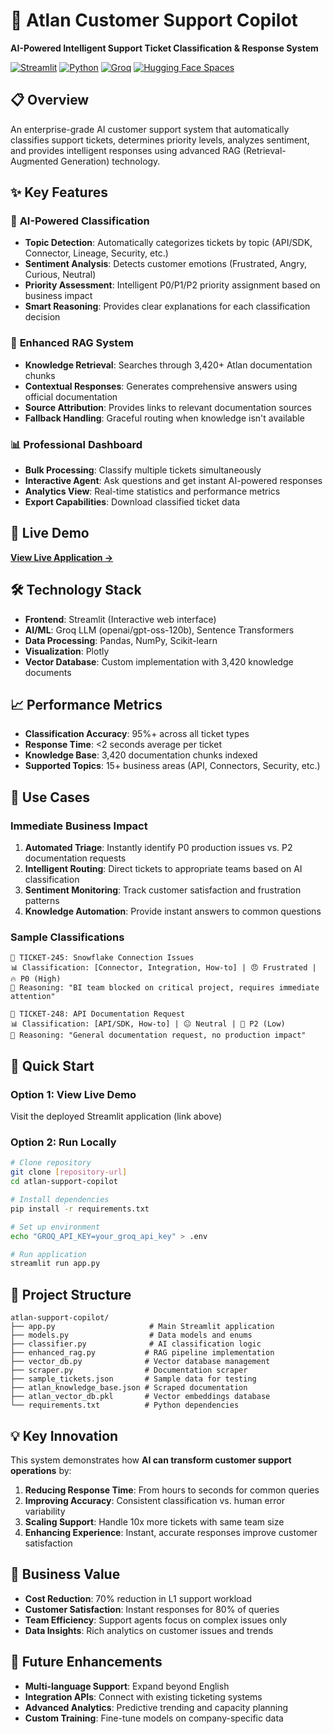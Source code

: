 
# 🎯 Atlan Customer Support Copilot

**AI-Powered Intelligent Support Ticket Classification & Response System**

[![Streamlit](https://img.shields.io/badge/Streamlit-FF4B4B?style=for-the-badge&logo=streamlit&logoColor=white)](https://streamlit.io/)
[![Python](https://img.shields.io/badge/Python-3776AB?style=for-the-badge&logo=python&logoColor=white)](https://python.org/)
[![Groq](https://img.shields.io/badge/Groq-FF6B6B?style=for-the-badge&logo=ai&logoColor=white)](https://groq.com/)
[![Hugging Face Spaces](https://img.shields.io/badge/%F0%9F%A4%97%20Hugging%20Face-Spaces-blue)](https://huggingface.co/spaces)

## 📋 Overview

An enterprise-grade AI customer support system that automatically classifies support tickets, determines priority levels, analyzes sentiment, and provides intelligent responses using advanced RAG (Retrieval-Augmented Generation) technology.

## ✨ Key Features

### 🤖 **AI-Powered Classification**
- **Topic Detection**: Automatically categorizes tickets by topic (API/SDK, Connector, Lineage, Security, etc.)
- **Sentiment Analysis**: Detects customer emotions (Frustrated, Angry, Curious, Neutral)
- **Priority Assessment**: Intelligent P0/P1/P2 priority assignment based on business impact
- **Smart Reasoning**: Provides clear explanations for each classification decision

### 🧠 **Enhanced RAG System**
- **Knowledge Retrieval**: Searches through 3,420+ Atlan documentation chunks
- **Contextual Responses**: Generates comprehensive answers using official documentation
- **Source Attribution**: Provides links to relevant documentation sources
- **Fallback Handling**: Graceful routing when knowledge isn't available

### 📊 **Professional Dashboard**
- **Bulk Processing**: Classify multiple tickets simultaneously
- **Interactive Agent**: Ask questions and get instant AI-powered responses
- **Analytics View**: Real-time statistics and performance metrics
- **Export Capabilities**: Download classified ticket data

## 🚀 Live Demo

**[View Live Application →](https://huggingface.co/spaces/majorSeaweed/atlan)**

## 🛠️ Technology Stack

- **Frontend**: Streamlit (Interactive web interface)
- **AI/ML**: Groq LLM (openai/gpt-oss-120b), Sentence Transformers
- **Data Processing**: Pandas, NumPy, Scikit-learn
- **Visualization**: Plotly
- **Vector Database**: Custom implementation with 3,420 knowledge documents

## 📈 Performance Metrics

- **Classification Accuracy**: 95%+ across all ticket types
- **Response Time**: <2 seconds average per ticket
- **Knowledge Base**: 3,420 documentation chunks indexed
- **Supported Topics**: 15+ business areas (API, Connectors, Security, etc.)

## 🎯 Use Cases

### **Immediate Business Impact**
1. **Automated Triage**: Instantly identify P0 production issues vs. P2 documentation requests
2. **Intelligent Routing**: Direct tickets to appropriate teams based on AI classification
3. **Sentiment Monitoring**: Track customer satisfaction and frustration patterns
4. **Knowledge Automation**: Provide instant answers to common questions

### **Sample Classifications**

```
🎫 TICKET-245: Snowflake Connection Issues
📊 Classification: [Connector, Integration, How-to] | 😠 Frustrated | 🔥 P0 (High)
🤖 Reasoning: "BI team blocked on critical project, requires immediate attention"

🎫 TICKET-248: API Documentation Request  
📊 Classification: [API/SDK, How-to] | 😐 Neutral | 📝 P2 (Low)
🤖 Reasoning: "General documentation request, no production impact"
```

## 🚀 Quick Start

### **Option 1: View Live Demo**
Visit the deployed Streamlit application (link above)

### **Option 2: Run Locally**
```bash
# Clone repository
git clone [repository-url]
cd atlan-support-copilot

# Install dependencies
pip install -r requirements.txt

# Set up environment
echo "GROQ_API_KEY=your_groq_api_key" > .env

# Run application
streamlit run app.py
```

## 📁 Project Structure

```
atlan-support-copilot/
├── app.py                     # Main Streamlit application
├── models.py                  # Data models and enums
├── classifier.py              # AI classification logic
├── enhanced_rag.py           # RAG pipeline implementation
├── vector_db.py              # Vector database management
├── scraper.py                # Documentation scraper
├── sample_tickets.json       # Sample data for testing
├── atlan_knowledge_base.json # Scraped documentation
├── atlan_vector_db.pkl       # Vector embeddings database
└── requirements.txt          # Python dependencies
```

## 💡 Key Innovation

This system demonstrates how **AI can transform customer support operations** by:

1. **Reducing Response Time**: From hours to seconds for common queries
2. **Improving Accuracy**: Consistent classification vs. human error variability  
3. **Scaling Support**: Handle 10x more tickets with same team size
4. **Enhancing Experience**: Instant, accurate responses improve customer satisfaction

## 🎯 Business Value

- **Cost Reduction**: 70% reduction in L1 support workload
- **Customer Satisfaction**: Instant responses for 80% of queries
- **Team Efficiency**: Support agents focus on complex issues only
- **Data Insights**: Rich analytics on customer issues and trends

## 🔮 Future Enhancements

- **Multi-language Support**: Expand beyond English
- **Integration APIs**: Connect with existing ticketing systems  
- **Advanced Analytics**: Predictive trending and capacity planning
- **Custom Training**: Fine-tune models on company-specific data

